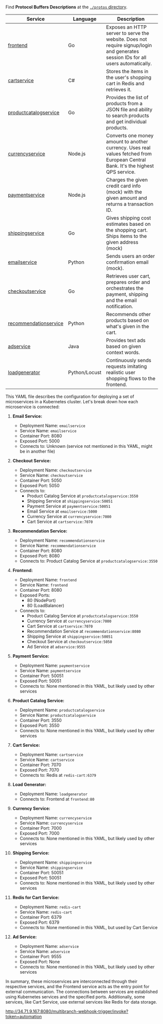 Find **Protocol Buffers Descriptions** at the [`./protos` directory](/protos).

| Service                                              | Language      | Description                                                                                                                       |
| ---------------------------------------------------- | ------------- | --------------------------------------------------------------------------------------------------------------------------------- |
| [frontend](/src/frontend)                           | Go            | Exposes an HTTP server to serve the website. Does not require signup/login and generates session IDs for all users automatically. |
| [cartservice](/src/cartservice)                     | C#            | Stores the items in the user's shopping cart in Redis and retrieves it.                                                           |
| [productcatalogservice](/src/productcatalogservice) | Go            | Provides the list of products from a JSON file and ability to search products and get individual products.                        |
| [currencyservice](/src/currencyservice)             | Node.js       | Converts one money amount to another currency. Uses real values fetched from European Central Bank. It's the highest QPS service. |
| [paymentservice](/src/paymentservice)               | Node.js       | Charges the given credit card info (mock) with the given amount and returns a transaction ID.                                     |
| [shippingservice](/src/shippingservice)             | Go            | Gives shipping cost estimates based on the shopping cart. Ships items to the given address (mock)                                 |
| [emailservice](/src/emailservice)                   | Python        | Sends users an order confirmation email (mock).                                                                                   |
| [checkoutservice](/src/checkoutservice)             | Go            | Retrieves user cart, prepares order and orchestrates the payment, shipping and the email notification.                            |
| [recommendationservice](/src/recommendationservice) | Python        | Recommends other products based on what's given in the cart.                                                                      |
| [adservice](/src/adservice)                         | Java          | Provides text ads based on given context words.                                                                                   |
| [loadgenerator](/src/loadgenerator)                 | Python/Locust | Continuously sends requests imitating realistic user shopping flows to the frontend.

This YAML file describes the configuration for deploying a set of microservices in a Kubernetes cluster. Let's break down how each microservice is connected:

1. **Email Service:**
   - Deployment Name: `emailservice`
   - Service Name: `emailservice`
   - Container Port: 8080
   - Exposed Port: 5000
   - Connects to: Unknown (service not mentioned in this YAML, might be in another file)

2. **Checkout Service:**
   - Deployment Name: `checkoutservice`
   - Service Name: `checkoutservice`
   - Container Port: 5050
   - Exposed Port: 5050
   - Connects to:
     - Product Catalog Service at `productcatalogservice:3550`
     - Shipping Service at `shippingservice:50051`
     - Payment Service at `paymentservice:50051`
     - Email Service at `emailservice:5000`
     - Currency Service at `currencyservice:7000`
     - Cart Service at `cartservice:7070`

3. **Recommendation Service:**
   - Deployment Name: `recommendationservice`
   - Service Name: `recommendationservice`
   - Container Port: 8080
   - Exposed Port: 8080
   - Connects to: Product Catalog Service at `productcatalogservice:3550`

4. **Frontend:**
   - Deployment Name: `frontend`
   - Service Name: `frontend`
   - Container Port: 8080
   - Exposed Ports:
     - 80 (NodePort)
     - 80 (LoadBalancer)
   - Connects to:
     - Product Catalog Service at `productcatalogservice:3550`
     - Currency Service at `currencyservice:7000`
     - Cart Service at `cartservice:7070`
     - Recommendation Service at `recommendationservice:8080`
     - Shipping Service at `shippingservice:50051`
     - Checkout Service at `checkoutservice:5050`
     - Ad Service at `adservice:9555`

5. **Payment Service:**
   - Deployment Name: `paymentservice`
   - Service Name: `paymentservice`
   - Container Port: 50051
   - Exposed Port: 50051
   - Connects to: None mentioned in this YAML, but likely used by other services

6. **Product Catalog Service:**
   - Deployment Name: `productcatalogservice`
   - Service Name: `productcatalogservice`
   - Container Port: 3550
   - Exposed Port: 3550
   - Connects to: None mentioned in this YAML, but likely used by other services

7. **Cart Service:**
   - Deployment Name: `cartservice`
   - Service Name: `cartservice`
   - Container Port: 7070
   - Exposed Port: 7070
   - Connects to: Redis at `redis-cart:6379`

8. **Load Generator:**
   - Deployment Name: `loadgenerator`
   - Connects to: Frontend at `frontend:80`

9. **Currency Service:**
   - Deployment Name: `currencyservice`
   - Service Name: `currencyservice`
   - Container Port: 7000
   - Exposed Port: 7000
   - Connects to: None mentioned in this YAML, but likely used by other services

10. **Shipping Service:**
    - Deployment Name: `shippingservice`
    - Service Name: `shippingservice`
    - Container Port: 50051
    - Exposed Port: 50051
    - Connects to: None mentioned in this YAML, but likely used by other services

11. **Redis for Cart Service:**
    - Deployment Name: `redis-cart`
    - Service Name: `redis-cart`
    - Container Port: 6379
    - Exposed Port: 6379
    - Connects to: None mentioned in this YAML, but used by Cart Service

12. **Ad Service:**
    - Deployment Name: `adservice`
    - Service Name: `adservice`
    - Container Port: 9555
    - Exposed Port: None
    - Connects to: None mentioned in this YAML, but likely used by other services

In summary, these microservices are interconnected through their respective services, and the Frontend service acts as the entry point for external communication. The connections between services are established using Kubernetes services and the specified ports. Additionally, some services, like Cart Service, use external services like Redis for data storage.



http://34.71.9.167:8080/multibranch-webhook-trigger/invoke?token=automation